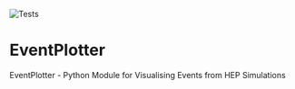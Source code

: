![Tests](https://github.com/Hitham2496/EventPlotter/actions/workflows/tests.yml/badge.svg)
# EventPlotter
EventPlotter - Python Module for Visualising Events from HEP Simulations
